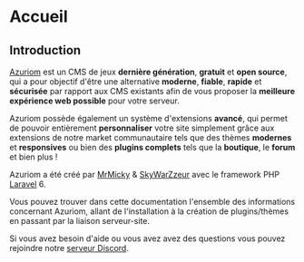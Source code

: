 # Accueil

## Introduction

[Azuriom](https://azuriom.com/) est un CMS de jeux **dernière génération**,
**gratuit** et **open source**, qui a pour objectif d'être une alternative
**moderne**, **fiable**, **rapide** et **sécurisée** par rapport aux CMS existants
afin de vous proposer la **meilleure expérience web possible** pour votre serveur.

Azuriom possède également un système d'extensions **avancé**, qui permet de pouvoir
entièrement **personnaliser** votre site simplement grâce aux extensions de notre
market communautaire tels que des thèmes **modernes** et **responsives**
ou bien des **plugins complets** tels que la **boutique**, le **forum** et bien plus !

Azuriom a été créé par [MrMicky](https://mrmicky.fr/) & [SkyWarZzeur](https://twitter.com/SkyWarZzeur) avec le framework PHP [Laravel](https://laravel.com/) 6.

Vous pouvez trouver dans cette documentation l'ensemble des informations concernant
Azuriom, allant de l'installation à la création de plugins/thèmes en passant
par la liaison serveur-site.

Si vous avez besoin d'aide ou vous avez avez des questions vous pouvez rejoindre
notre [serveur Discord](https://azuriom.com/discord).
